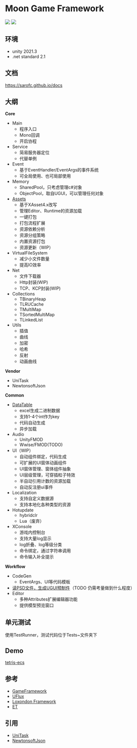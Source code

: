 # Moon Game Framework

![](https://img.shields.io/badge/version-v0.1-green.svg)
![](https://img.shields.io/badge/license-MIT-blue.svg)

## 环境

- unity 2021.3
- .net standard 2.1

## 文档

https://sarofc.github.io/docs

## 大纲

<!-- TODO 引入html不方便，看怎么整吧 -->

<!-- [mindmap](Docs/src/mgf_mindmap.html) -->

**Core**
- Main
  - 程序入口
  - Mono回调
  - 开启协程
- Service
  - 简易服务器定位
  - 代替单例
- Event
  - 基于EventHandler/EventArgs的事件系统
  - 可全局使用、也可局部使用
- Memory
  - SharedPool，只考虑管理c#对象
  - ObjectPool，取自UGUI，可以管理任何对象
- [Assets](https://github.com/Sarofc/com.saro.moonasset)
  - 基于XAsset4.x改写
  - 管理Editor、Runtime的资源加载
  - 一键打包
  - 打包流程扩展
  - 资源依赖分析
  - 资源分组策略
  - 内置资源打包
  - 资源更新（WIP）
- VirtualFileSystem
  - 减少小文件数量
  - 提高IO效率
- Net
  - 文件下载器
  - Http封装(WIP)
  - TCP、KCP封装(WIP)
- Collections
  - TBinaryHeap
  - TLRUCache
  - TMultiMap
  - TSortedMultiMap
  - TLinkedList
- Utils
  - 插值
  - 曲线
  - 加密
  - 哈希
  - 反射
  - 动画曲线

**Vendor**
- UniTask
- NewtonsoftJson
<!-- - Protobuff-net -->

**Common**
- [DataTable](https://github.com/Sarofc/GTable)
  - excel生成二进制数据
  - 支持1-4个int作为key
  - 代码自动生成
  - 异步加载
- Audio
  - UnityFMOD
  - Wwise/FMOD(TODO)
- UI（WIP）
  - 自动组件绑定，代码生成
  - 可扩展的UI窗体动画组件
  - UI窗体管理、窗体组件抽象
  - UI层级管理，可穿插粒子特效
  - 半自动引用计数的资源加载
  - 自动反注册ui事件
  <!-- - UI模板预制体（TODO） -->
- Localization
  - 支持自定义数据源
  - 支持本地化各种类型的资源
- Hotupdate
  - hybridclr
  - Lua（废弃）
- XConsole
  - 游戏内控制台
  - 支持大量log显示
  - log折叠、log等级分类
  - 命令绑定，通过字符串调用
  - 命令输入补全提示

**Workflow**
- CodeGen
  - EventArgs、UI等代码模板
- [读PSD文件，生成UGUI预制件](https://github.com/Sarofc/com.saro.psd2ugui)（TODO 仍需考量做到什么程度）
- Editor
  - 多种Attributes扩展编辑器功能
  - 提供模型预览窗口

<!-- **Gameplay**
- 游戏性标记（GameplayTag）
- 角色属性系统（GameplayAttribute）
- 技能系统（ability、buff）（WIP）
- Motion系统（动编）（WIP）
- 路径系统（cinemachine的）
- 场景交互系统（3dGamekit的）
- 2D纸娃娃换装系统
- 任务系统（WIP）
- 剧情脚本系统（TODO） -->

## 单元测试

使用TestRunner，测试代码位于Tests~文件夹下

## Demo

[tetris-ecs](https://github.com/Sarofc/tetris-ecs-unity)

## 参考

- [GameFramework](https://github.com/EllanJiang/GameFramework)
- [UFlux](https://github.com/yimengfan/BDFramework.Core)
- [Loxondon Framework](https://github.com/vovgou/loxodon-framework)
- [ET](https://github.com/egametang/ET)

## 引用

- [UniTask](https://github.com/Cysharp/UniTask)
- [NewtonsoftJson](https://docs.unity3d.com/2019.4/Documentation/Manual/com.unity.nuget.newtonsoft-json.html)